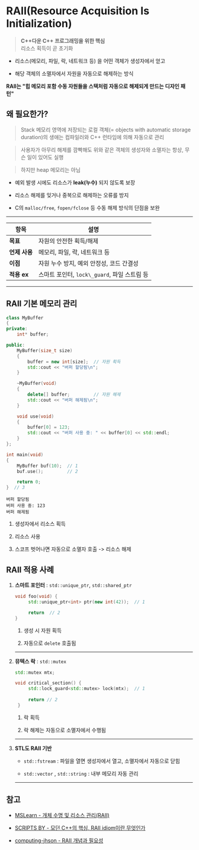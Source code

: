 # RAII(Resource Acquisition Is Initialization)

>  **C++다운 C++ 프로그래밍을 위한 핵심**<br/>
> 리소스 획득이 곧 초기화

- 리소스(메모리, 파일, 락, 네트워크 등) 을 어떤 객체가 생성자에서 얻고

- 해당 객체의 소멸자에서 자원을 자동으로 해제하는 방식

**RAII는 "힙 메모리 포함 수동 자원들을 스택처럼 자동으로 해제되게 만드는 디자인 패턴"**

## 왜 필요한가?

> Stack 메모리 영역에 저장되는 로컬 객체(= objects with automatic storage duration)의 생애는 컴파일러와 C++ 런타임에 의해 자동으로 관리

> 사용자가 아무리 해제를 깜빡해도 위와 같은 객체의 생성자와 소멸자는 항상, 무슨 일이 있어도 실행

> 하지만 heap 메모리는 아님

- 예외 발생 시에도 리소스가 **leak(누수)** 되지 않도록 보장

- 리소스 해제를 잊거나 중복으로 해제하는 오류를 방지

- C의 `malloc/free`, `fopen/fclose` 등 수동 해제 방식의 단점을 보완


---
| 항목        | 설명                             |
| --------- | ------------------------------ |
| **목표**    | 자원의 안전한 획득/해제                  |
| **언제 사용** | 메모리, 파일, 락, 네트워크 등             |
| **이점**    | 자원 누수 방지, 예외 안정성, 코드 간결성       |
| **적용 ex** | 스마트 포인터, `lock\_guard`, 파일 스트림 등 |

---

## RAII 기본 메모리 관리

```cpp
class MyBuffer 
{
private:
    int* buffer;

public:
    MyBuffer(size_t size)
    {
        buffer = new int[size];  // 자원 획득
        std::cout << "버퍼 할당됨\n";
    }

    ~MyBuffer(void)
    {
        delete[] buffer;         // 자원 해제
        std::cout << "버퍼 해제됨\n";
    }

    void use(void)
    {
        buffer[0] = 123;
        std::cout << "버퍼 사용 중: " << buffer[0] << std::endl;
    }
};
```

```cpp
int main(void)
{
    MyBuffer buf(10);  // 1
    buf.use();         // 2

    return 0;
}  // 3
```

```
버퍼 할당됨
버퍼 사용 중: 123
버퍼 해제됨
```

1. 생성자에서 리소스 획득

2. 리소스 사용

3. 스코프 벗어나면 자동으로 소멸자 호출 -> 리소스 해제

## RAII 적용 사례

1. **스마트 포인터** : `std::unique_ptr`, `std::shared_ptr`

   ```cpp
   void foo(void) {
        std::unique_ptr<int> ptr(new int(42));  // 1

        return  // 2
   }
   ```

   1.  생성 시 자원 획득

   2. 자동으로 `delete` 호출됨

   ---

2. **뮤텍스 락** : `std::mutex`

   ```cpp
   std::mutex mtx;
   
   void critical_section() {
        std::lock_guard<std::mutex> lock(mtx);  // 1
        
        return // 2
    }
   ```

   1. 락 획득

   2. 락 해제는 자동으로 소멸자에서 수행됨

   ---

3. **STL도 RAII 기반**

   - `std::fstream` : 파일을 열면 생성자에서 열고, 소멸자에서 자동으로 닫힘

   - `std::vector` , `std::string` : 내부 메모리 자동 관리

   ---

## 참고

- [MSLearn - 개체 수명 및 리소스 관리(RAII)](https://learn.microsoft.com/ko-kr/cpp/cpp/object-lifetime-and-resource-management-modern-cpp?view=msvc-170)

- [SCRIPTS BY - 모던 C++의 핵심, RAII idiom이란 무엇인가](https://nx006.tistory.com/40)

- [computing-jhson - RAII 개념과 필요성](https://computing-jhson.tistory.com/131)
